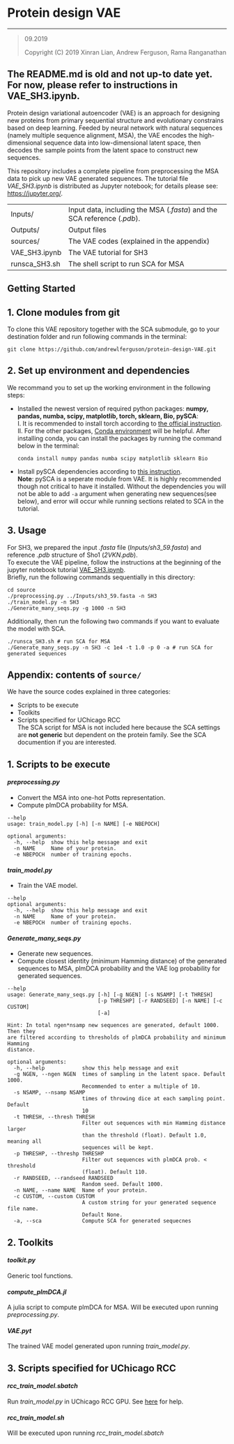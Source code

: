 # Protein design VAE
---
> 09.2019
>
> Copyright (C) 2019 Xinran Lian, Andrew Ferguson, Rama Ranganathan
>
  
## The README.md is old and not up-to date yet. For now, please refer to instructions in VAE_SH3.ipynb.

Protein design variational autoencoder (VAE) is an approach for designing new proteins from primary sequential structure and evolutionary constrains based on deep learning. Feeded by neural network with natural sequences (namely multiple sequence alignment, MSA), the VAE encodes the high-dimensional sequence data into low-dimensional latent space, then decodes the sample points from the latent space to construct new sequences.   
  
This repository includes a complete pipeline from preprocessing the MSA data to pick up new VAE generated sequences. The tutorial file *VAE_SH3.ipynb* is distributed as Jupyter notebook; for details please see: https://jupyter.org/. 

|            |                                                         |
| :---       | :---                                                    |
| Inputs/      | Input data, including the MSA (*.fasta*) and the SCA reference (*.pdb*).    |
| Outputs/    | Output files  |
| sources/      | The VAE codes (explained in the appendix)                |
| VAE_SH3.ipynb | The VAE tutorial for SH3         |
| runsca_SH3.sh | The shell script to run SCA for MSA |

Getting Started
---
## 1. Clone modules from git
To clone this VAE repository together with the SCA submodule, go to your destination folder and run following commands in the terminal:  
  
```shell
git clone https://github.com/andrewlferguson/protein-design-VAE.git  
```  

## 2. Set up environment and dependencies
We recommand you to set up the working environment in the following steps:  
* Installed the newest version of required python packages: **numpy, pandas, numba, scipy, matplotlib, torch, sklearn, Bio, pySCA**:  
  I. It is recommended to install torch according to [the official instruction](https://pytorch.org).  
  II. For the other packages, [Conda environment](https://www.anaconda.com) will be helpful. After installing conda, you can install the packages by running the command below in the terminal:    
  ```shell
  conda install numpy pandas numba scipy matplotlib sklearn Bio
  ``` 
  
* Install pySCA dependencies according to [this instruction](https://ranganathanlab.gitlab.io/pySCA/install/).  
  **Note**: pySCA is a seperate module from VAE. It is highly recommended though not critical to have it installed. Without the dependencies you will not be able to add `-a` argument when generating new sequences(see below), and error will occur while running sections related to SCA in the tutorial.  

## 3. Usage
For SH3, we prepared the input *.fasta* file (*Inputs/sh3_59.fasta*) and reference *.pdb* structure of Sho1 (*2VKN.pdb*).  
To execute the VAE pipeline, follow the instructions at the beginning of the jupyter notebook tutorial [VAE_SH3.ipynb](VAE_SH3.ipynb).  
Briefly, run the following commands sequentially in this directory:  
```shell
cd source  
./preprocessing.py ../Inputs/sh3_59.fasta -n SH3  
./train_model.py -n SH3
./Generate_many_seqs.py -g 1000 -n SH3
```  
Additionally, then run the following two commands if you want to evaluate the model with SCA. 
```shell
./runsca_SH3.sh # run SCA for MSA
./Generate_many_seqs.py -n SH3 -c 1e4 -t 1.0 -p 0 -a # run SCA for generated sequences
```  
Appendix: contents of `source/` 
--- 
We have the source codes explained in three categories:
* Scripts to be execute
* Toolkits
* Scripts specified for UChicago RCC  
The SCA script for MSA is not included here because the SCA settings are **not generic** but dependent on the protein family. See the SCA documention if you are interested.
## 1. Scripts to be execute
#### *preprocessing.py*  
* Convert the MSA into one-hot Potts representation.
* Compute plmDCA probability for MSA.
```
--help
usage: train_model.py [-h] [-n NAME] [-e NBEPOCH]

optional arguments:
  -h, --help  show this help message and exit
  -n NAME     Name of your protein.
  -e NBEPOCH  number of training epochs.
```

#### *train_model.py*
* Train the VAE model.  
```
--help  
optional arguments:
  -h, --help  show this help message and exit
  -n NAME     Name of your protein.
  -e NBEPOCH  number of training epochs.
```
#### *Generate_many_seqs.py*
* Generate new sequences.
* Compute closest identity (minimum Hamming distance) of the generated sequences to MSA, plmDCA probability and the VAE log probability for generated sequences.
```
--help
usage: Generate_many_seqs.py [-h] [-g NGEN] [-s NSAMP] [-t THRESH]
                             [-p THRESHP] [-r RANDSEED] [-n NAME] [-c CUSTOM]
                             [-a]

Hint: In total ngen*nsamp new sequences are generated, default 1000. Then they
are filtered according to thresholds of plmDCA probability and minimum Hamming
distance.

optional arguments:
  -h, --help            show this help message and exit
  -g NGEN, --ngen NGEN  times of sampling in the latent space. Default 1000.
                        Recommended to enter a multiple of 10.
  -s NSAMP, --nsamp NSAMP
                        times of throwing dice at each sampling point. Default
                        10
  -t THRESH, --thresh THRESH
                        Filter out sequences with min Hamming distance larger
                        than the threshold (float). Default 1.0, meaning all 
                        sequences will be kept.
  -p THRESHP, --threshp THRESHP
                        Filter out sequences with plmDCA prob. < threshold
                        (float). Default 110.
  -r RANDSEED, --randseed RANDSEED
                        Random seed. Default 1000.
  -n NAME, --name NAME  Name of your protein.
  -c CUSTOM, --custom CUSTOM
                        A custom string for your generated sequence file name.
                        Default None.
  -a, --sca             Compute SCA for generated sequecnes
```
  
## 2. Toolkits
#### *toolkit.py*
Generic tool functions.
#### *compute_plmDCA.jl*
A julia script to compute plmDCA for MSA. Will be executed upon running *preprocessing.py*.
#### *VAE.pyt*
The trained VAE model generated upon running *train_model.py*.

## 3. Scripts specified for UChicago RCC
#### *rcc_train_model.sbatch*  
  Run *train_model.py* in UChicago RCC GPU. See [here](https://rcc.uchicago.edu/docs/using-midway/index.html) for help.
  
#### *rcc_train_model.sh*  
  Will be executed upon running *rcc_train_model.sbatch*
